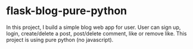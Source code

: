 # flask-blog-pure-python
In this project, I build a simple blog web app for user.
User can sign up, login, create/delete a post, post/delete comment, like or remove like.
This project is using pure python (no javascript).
